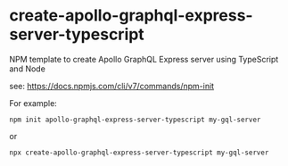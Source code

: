 # create-apollo-graphql-express-server-typescript
NPM template to create Apollo GraphQL Express server using TypeScript and Node

see: https://docs.npmjs.com/cli/v7/commands/npm-init

For example:

```
npm init apollo-graphql-express-server-typescript my-gql-server
```

or

```
npx create-apollo-graphql-express-server-typescript my-gql-server
```
